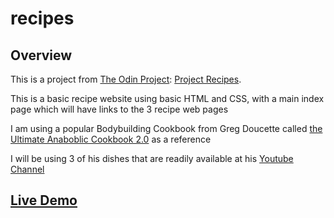 # recipes

## Overview

This is a project from [The Odin Project](https://theodinproject.com): [Project Recipes](https://www.theodinproject.com/lessons/foundations-recipes).

This is a basic recipe website using basic HTML and CSS, with a main index page which will have links to the 3 recipe web pages

I am using a popular Bodybuilding Cookbook from Greg Doucette called [the Ultimate Anaboblic Cookbook 2.0](https://www.gregdoucette.com/products/cookbook-2) as a reference

I will be using 3 of his dishes that are readily available at his [Youtube Channel](https://www.youtube.com/playlist?list=PLNAZHiu0ASAprWRUxQHAiHG1FhlJbyeIm)

## [Live Demo](https://johnferrancol.github.io/odin-recipes/)
